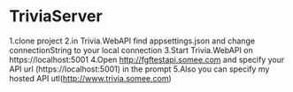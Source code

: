 # TriviaServer
 1.clone project
 2.in Trivia.WebAPI find appsettings.json and change connectionString to your local connection
 3.Start Trivia.WebAPI on https://localhost:5001
 4.Open http://fgftestapi.somee.com and specify your API url (https://localhost:5001) in the prompt
 5.Also you can specify my hosted API utl(http://www.trivia.somee.com)
